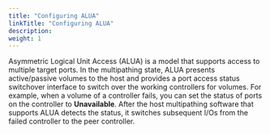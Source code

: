 ```yaml
---
title: "Configuring ALUA"
linkTitle: "Configuring ALUA"
description: 
weight: 1
---
```


Asymmetric Logical Unit Access \(ALUA\) is a model that supports access to multiple target ports. In the multipathing state, ALUA presents active/passive volumes to the host and provides a port access status switchover interface to switch over the working controllers for volumes. For example, when a volume of a controller fails, you can set the status of ports on the controller to  **Unavailable**. After the host multipathing software that supports ALUA detects the status, it switches subsequent I/Os from the failed controller to the peer controller.


